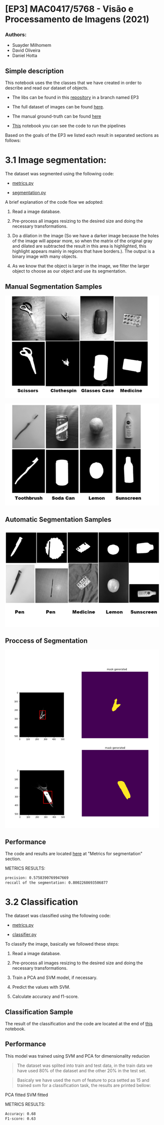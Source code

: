 # [EP3] MAC0417/5768 - Visão e Processamento de Imagens (2021)

### Authors:
 - Suayder Milhomem
 - David Oliveira
 - Daniel Hotta


## Simple description

This notebook uses the the classes that we have created in order to describe and read our dataset of objects.

- The libs can be found in this [repository](https://github.com/suayder/computer_vision_eps_usp.git) in a branch named EP3

- The full dataset of images can be found [here](https://drive.google.com/drive/folders/1GJD9P-zUVVOHRNSenVLbm_XS1joCXYm-?usp=sharing).

- The manual ground-truth can be found [here](https://drive.google.com/drive/folders/1lKkDUXQHloZy4YMkQMyr7Qx7NTsfO5wq?usp=sharing)

- [This](automatics_pipeline.ipynb) notebook you can see the code to run the pipelines

Based on the goals of the EP3 we listed each result in separated sections as follows:

# 3.1 Image segmentation:

The dataset was segmented using the following code:

- [metrics.py](https://github.com/suayder/computer_vision_eps_usp/blob/EP3/src/metrics.py)

- [segmentation.py](https://github.com/suayder/computer_vision_eps_usp/blob/EP3/src/segment.py)

A brief explanation of the code flow we adopted:

1. Read a image database.

2. Pre-process all images resizing to the desired size and doing the necessary transformations.

3. Do a dilation in the image (So we have a darker image because the holes of the image will appear more, so when the matrix of the original gray and dilated are subtracted the result in this area is highlighted, this highlight appears mainly in regions that have borders.). The output is a binary image with many objects.

4. As we know that the object is larger in the image, we filter the larger object to choose as our object and use its segmentation.

## Manual Segmentation Samples

![](images/manual_segmentation.png)

![](images/manual_segmentation2.png)

## Automatic Segmentation Samples

![](images/auto_segmentation.png)

## Proccess of Segmentation

![](images/mask_generated.png)

## Performance

The code and results are located [here](https://colab.research.google.com/drive/1TYL6c8lbtLtx-kqkVndn9YyGEK7lwaM9?usp=sharing) at "Metrics for segmentation" section.

METRICS RESULTS:

	precision: 0.5758390769947669
	reccall of the segmentation: 0.8002268693506877

# 3.2 Classification

The dataset was classified using the following code:

- [metrics.py](https://github.com/suayder/computer_vision_eps_usp/blob/EP3/src/metrics.py)

- [classifier.py](https://github.com/suayder/computer_vision_eps_usp/blob/EP3/src/classifier.py)

To classify the image, basically we followed these steps:

1. Read a image database.

2. Pre-process all images resizing to the desired size and doing the necessary transformations.

3. Train a PCA and SVM model, if necessary.

4. Predict the values with SVM.

5. Calculate accuracy and f1-score.

## Classification Sample

The result of the classification and the code are located at the end of [this](https://colab.research.google.com/drive/1TYL6c8lbtLtx-kqkVndn9YyGEK7lwaM9?usp=sharing) notebook.

## Performance

This model was trained using SVM and PCA for dimensionality reducion

> The dataset was splited into train and test data, in the train data we have used 80% of the dataset and the other 20% in the test set.

> Basicaly we have used the num of feature to pca setted as 15 and trained svm for a classification task, the results are printed bellow:

PCA fitted
SVM fitted

METRICS RESULTS:

	Accuracy: 0.68
	F1-score: 0.63

